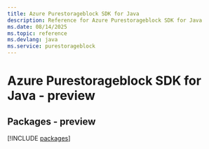 ```yaml
---
title: Azure Purestorageblock SDK for Java
description: Reference for Azure Purestorageblock SDK for Java
ms.date: 08/14/2025
ms.topic: reference
ms.devlang: java
ms.service: purestorageblock
---
```

# Azure Purestorageblock SDK for Java - preview
## Packages - preview
[!INCLUDE [packages](purestorageblock-index.md)]